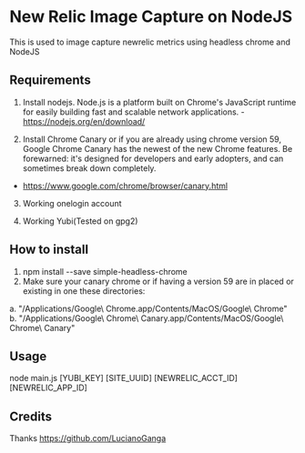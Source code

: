 # New Relic Image Capture on NodeJS
This is used to image capture newrelic metrics using headless chrome and NodeJS

## Requirements
1. Install nodejs. Node.js is a platform built on Chrome's JavaScript runtime for easily building fast and scalable network applications. - https://nodejs.org/en/download/

2. Install Chrome Canary or if you are already using chrome version 59, Google Chrome Canary has the newest of the new Chrome features. Be forewarned: it's designed for developers and early adopters, and can sometimes break down completely.
 - https://www.google.com/chrome/browser/canary.html

3. Working onelogin account

4. Working Yubi(Tested on gpg2)

## How to install
1. npm install --save simple-headless-chrome
2. Make sure your canary chrome or if having a version 59 are in placed or existing in one these directories:

a. "/Applications/Google\ Chrome.app/Contents/MacOS/Google\ Chrome"
b. "/Applications/Google\ Chrome\ Canary.app/Contents/MacOS/Google\ Chrome\ Canary"


## Usage
node main.js [YUBI_KEY] [SITE_UUID] [NEWRELIC_ACCT_ID] [NEWRELIC_APP_ID]


## Credits 
Thanks https://github.com/LucianoGanga




